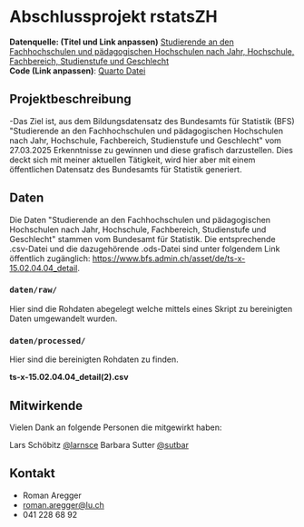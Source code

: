 # Abschlussprojekt rstatsZH

**Datenquelle: (Titel und Link anpassen)** [Studierende an den Fachhochschulen und pädagogischen Hochschulen nach Jahr, Hochschule, Fachbereich, Studienstufe und Geschlecht](https://www.bfs.admin.ch/asset/de/ts-x-15.02.04.04_detail)  
**Code (Link anpassen)**: [Quarto Datei](https://github.com/rstatszh-k010/projekt-areggerroman.git)

## Projektbeschreibung

-Das Ziel ist, aus dem Bildungsdatensatz des Bundesamts für Statistik (BFS) "Studierende an den Fachhochschulen und pädagogischen Hochschulen nach Jahr, Hochschule, Fachbereich, Studienstufe und Geschlecht" vom 27.03.2025 Erkenntnisse zu gewinnen und diese grafisch darzustellen. Dies deckt sich mit meiner aktuellen Tätigkeit, wird hier aber mit einem öffentlichen Datensatz des Bundesamts für Statistik generiert.

## Daten

Die Daten "Studierende an den Fachhochschulen und pädagogischen Hochschulen nach Jahr, Hochschule, Fachbereich, Studienstufe und Geschlecht" stammen vom Bundesamt für Statistik. Die entsprechende .csv-Datei und die dazugehörende .ods-Datei sind unter folgendem Link öffentlich zugänglich: https://www.bfs.admin.ch/asset/de/ts-x-15.02.04.04_detail.

### `daten/raw/`

Hier sind die Rohdaten abegelegt welche mittels eines Skript zu bereinigten Daten umgewandelt wurden. 

### `daten/processed/`

Hier sind die bereinigten Rohdaten zu finden. 

**ts-x-15.02.04.04_detail(2).csv**

## Mitwirkende

Vielen Dank an folgende Personen die mitgewirkt haben: 

Lars Schöbitz [@larnsce](https://github.com/larnsce)
Barbara Sutter [@sutbar](https://github.com/sutbar)

## Kontakt

- Roman Aregger
- roman.aregger@lu.ch
- 041 228 68 92 


